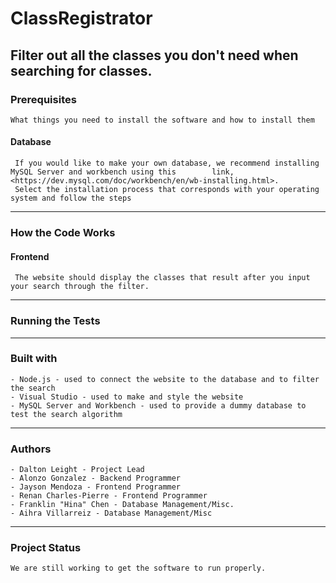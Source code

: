 # ClassRegistrator
Filter out all the classes you don't need when searching for classes.
------

### Prerequisites
    What things you need to install the software and how to install them
   
#### Database 
     If you would like to make your own database, we recommend installing MySQL Server and workbench using this        link, <https://dev.mysql.com/doc/workbench/en/wb-installing.html>.
     Select the installation process that corresponds with your operating system and follow the steps
	  
	
------
	
### How the Code Works

#### Frontend
     The website should display the classes that result after you input your search through the filter.
     
------	
	
### Running the Tests
	
------

### Built with 
    - Node.js - used to connect the website to the database and to filter the search
    - Visual Studio - used to make and style the website
    - MySQL Server and Workbench - used to provide a dummy database to test the search algorithm

------

### Authors

    - Dalton Leight - Project Lead
    - Alonzo Gonzalez - Backend Programmer
    - Jayson Mendoza - Frontend Programmer
    - Renan Charles-Pierre - Frontend Programmer
    - Franklin "Hina" Chen - Database Management/Misc.
    - Aihra Villarreiz - Database Management/Misc

------

### Project Status
    We are still working to get the software to run properly.
	



